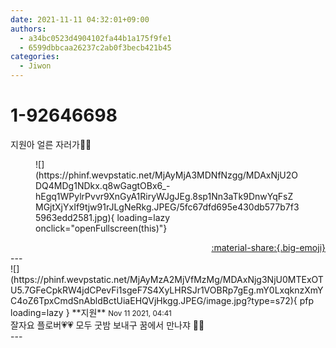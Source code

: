 ```yaml
---
date: 2021-11-11 04:32:01+09:00
authors:
  - a34bc0523d4904102fa44b1a175f9fe1
  - 6599dbbcaa26237c2ab0f3becb421b45
categories:
  - Jiwon
---
```


# 1-92646698

<div class="post-container" markdown="1">
<div class="content-container md-sidebar__scrollwrap" markdown="1">

지원아 얼른 자러가🌙🌙
<figure markdown="1">
![](https://phinf.wevpstatic.net/MjAyMjA3MDNfNzgg/MDAxNjU2ODQ4MDg1NDkx.q8wGagtOBx6_-hEgq1WPylrPvvr9XnGyA1RiryWJgJEg.8sp1Nn3aTk9DnwYqFsZMGjtXjYxIf9tjw91rJLgNeRkg.JPEG/5fc67dfd695e430db577b7f35963edd2581.jpg){ loading=lazy onclick="openFullscreen(this)"}
</figure>


</div>
</div>

<div style="text-align: right;" markdown="1">
<a href="https://weverse.io/fromis9/fanpost/1-92646698" style="text-align: right;">:material-share:{.big-emoji}</a>
</div>
---

<div class="comments-container md-sidebar__scrollwrap" markdown="1">
<div class="comment" markdown="1">
<div class='id-container' markdown="1">
![](https://phinf.wevpstatic.net/MjAyMzA2MjVfMzMg/MDAxNjg3NjU0MTExOTU5.7GFeCpkRW4jdCPevFi1sgeF7S4XyLHRSJr1VOBRp7gEg.mY0LxqknzXmYC4oZ6TpxCmdSnAbldBctUiaEHQVjHkgg.JPEG/image.jpg?type=s72){ pfp loading=lazy }
**<span class="artist">지원</span>** <small>Nov 11 2021, 04:41</small><br>
</div>
<div class='comment-body' markdown="1">
잘자요 플로버💗💗 모두 굿밤 보내구 꿈에서 만나쟈 🤗🤗
</div>
</div>
</div>
---
